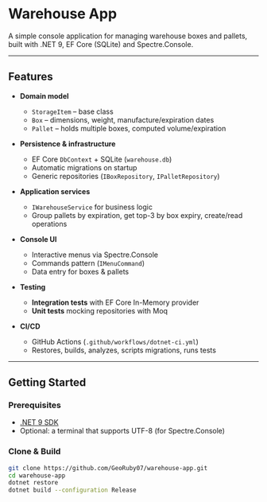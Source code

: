 # Warehouse App

A simple console application for managing warehouse boxes and pallets, built with .NET 9, EF Core (SQLite) and Spectre.Console.

---

## Features

- **Domain model**  
  - `StorageItem` – base class  
  - `Box` – dimensions, weight, manufacture/expiration dates  
  - `Pallet` – holds multiple boxes, computed volume/expiration  

- **Persistence & infrastructure**  
  - EF Core `DbContext` + SQLite (`warehouse.db`)  
  - Automatic migrations on startup  
  - Generic repositories (`IBoxRepository`, `IPalletRepository`)  

- **Application services**  
  - `IWarehouseService` for business logic  
  - Group pallets by expiration, get top-3 by box expiry, create/read operations  

- **Console UI**  
  - Interactive menus via Spectre.Console  
  - Commands pattern (`IMenuCommand`)  
  - Data entry for boxes & pallets  

- **Testing**  
  - **Integration tests** with EF Core In-Memory provider  
  - **Unit tests** mocking repositories with Moq  

- **CI/CD**  
  - GitHub Actions (`.github/workflows/dotnet-ci.yml`)  
  - Restores, builds, analyzes, scripts migrations, runs tests  

---

## Getting Started

### Prerequisites

- [.NET 9 SDK](https://dotnet.microsoft.com/download/dotnet/9.0)
- Optional: a terminal that supports UTF-8 (for Spectre.Console)

### Clone & Build

```bash
git clone https://github.com/GeoRuby07/warehouse-app.git
cd warehouse-app
dotnet restore
dotnet build --configuration Release